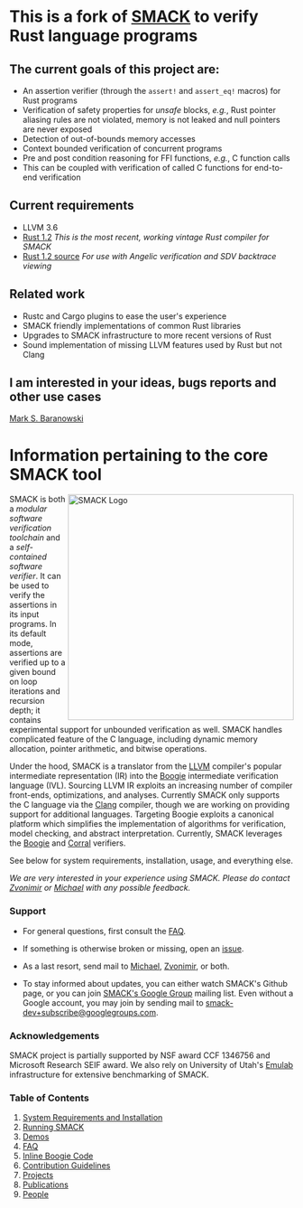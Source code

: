 <!-- [![Build Status](http://kornat.cs.utah.edu:8080/job/smack/badge/icon)](http://kornat.cs.utah.edu:8080/job/smack/) -->

# This is a fork of [SMACK](https://github.com/smackers/smack) to verify Rust language programs

## The current goals of this project are:
* An assertion verifier (through the `assert!` and `assert_eq!` macros) for Rust programs
* Verification of safety properties for *unsafe* blocks, *e.g.*, Rust pointer aliasing rules are not violated, memory is not leaked and null pointers are never exposed
* Detection of out-of-bounds memory accesses
* Context bounded verification of concurrent programs
* Pre and post condition reasoning for FFI functions, *e.g.*, C function calls
 * This can be coupled with verification of called C functions for end-to-end verification

## Current requirements
* LLVM 3.6
* [Rust 1.2](http://static.rust-lang.org/dist/2015-06-01/rust-nightly-x86_64-unknown-linux-gnu.tar.gz) *This is the most recent, working vintage Rust compiler for SMACK*
* [Rust 1.2 source](http://static.rust-lang.org/dist/2015-06-01/rustc-nightly-src.tar.gz) *For use with Angelic verification and SDV backtrace viewing*

## Related work
* Rustc and Cargo plugins to ease the user's experience
* SMACK friendly implementations of common Rust libraries
* Upgrades to SMACK infrastructure to more recent versions of Rust
* Sound implementation of missing LLVM features used by Rust but not Clang

## I am interested in your ideas, bugs reports and other use cases
[Mark S. Baranowski](mailto:baranows@cs.utah.edu)

# Information pertaining to the core SMACK tool

<img src="docs/smack-logo.png" width=400 alt="SMACK Logo" align="right">

SMACK is both a *modular software verification toolchain* and a
*self-contained software verifier*. It can be used to verify the assertions
in its input programs. In its default mode, assertions are verified up to a
given bound on loop iterations and recursion depth; it contains experimental
support for unbounded verification as well. SMACK handles complicated feature
of the C language, including dynamic memory allocation, pointer arithmetic, and
bitwise operations.

Under the hood, SMACK is a translator from the [LLVM](http://www.llvm.org)
compiler's popular intermediate representation (IR) into the
[Boogie](http://boogie.codeplex.com) intermediate verification language (IVL).
Sourcing LLVM IR exploits an increasing number of compiler front-ends,
optimizations, and analyses. Currently SMACK only supports the C language via
the [Clang](http://clang.llvm.org) compiler, though we are working on providing
support for additional languages. Targeting Boogie exploits a canonical
platform which simplifies the implementation of algorithms for verification,
model checking, and abstract interpretation. Currently, SMACK leverages the
[Boogie](http://boogie.codeplex.com) and [Corral](http://corral.codeplex.com)
verifiers.

See below for system requirements, installation, usage, and everything else.

*We are very interested in your experience using SMACK. Please do contact
[Zvonimir](mailto:zvonimir@cs.utah.edu) or
[Michael](mailto:michael.emmi@gmail.com) with any possible feedback.*


### Support

* For general questions, first consult the [FAQ](docs/faq.md).

* If something is otherwise broken or missing, open an [issue](https://github.com/smackers/smack/issues).

* As a last resort, send mail to 
  [Michael](mailto:michael.emmi@gmail.com), [Zvonimir](mailto:zvonimir@cs.utah.edu), or both.

* To stay informed about updates, you can either watch SMACK's Github page,
  or you can join [SMACK's Google Group](http://groups.google.com/group/smack-dev)
  mailing list.  Even without a Google account, you may join by sending mail to
  [smack-dev+subscribe@googlegroups.com](mailto:smack-dev+subscribe@googlegroups.com).


### Acknowledgements

SMACK project is partially supported by NSF award CCF 1346756 and Microsoft
Research SEIF award. We also rely on University of Utah's
[Emulab](http://www.emulab.net/) infrastructure for extensive benchmarking of
SMACK.


### Table of Contents

1. [System Requirements and Installation](docs/installation.md)
1. [Running SMACK](docs/running.md)
1. [Demos](docs/demos.md)
1. [FAQ](docs/faq.md)
1. [Inline Boogie Code](docs/boogie-code.md)
1. [Contribution Guidelines](docs/contributions.md)
1. [Projects](docs/projects.md)
1. [Publications](docs/publications.md)
1. [People](docs/people.md)

